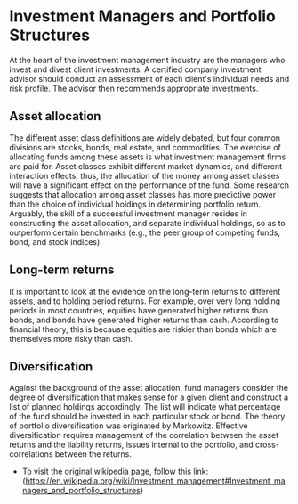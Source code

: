 # Investment Managers and Portfolio Structures
At the heart of the investment management industry are the managers who invest and divest client investments.
A certified company investment advisor should conduct an assessment of each client's individual needs and risk profile. The advisor then recommends appropriate investments.

## Asset allocation
The different asset class definitions are widely debated, but four common divisions are stocks, bonds, real estate, and commodities. The exercise of allocating funds among these assets is what investment management firms are paid for. Asset classes exhibit different market dynamics, and different interaction effects; thus, the allocation of the money among asset classes will have a significant effect on the performance of the fund. Some research suggests that allocation among asset classes has more predictive power than the choice of individual holdings in determining portfolio return. Arguably, the skill of a successful investment manager resides in constructing the asset allocation, and separate individual holdings, so as to outperform certain benchmarks (e.g., the peer group of competing funds, bond, and stock indices).

## Long-term returns
It is important to look at the evidence on the long-term returns to different assets, and to holding period returns. For example, over very long holding periods in most countries, equities have generated higher returns than bonds, and bonds have generated higher returns than cash. According to financial theory, this is because equities are riskier than bonds which are themselves more risky than cash.

## Diversification
Against the background of the asset allocation, fund managers consider the degree of diversification that makes sense for a given client and construct a list of planned holdings accordingly. The list will indicate what percentage of the fund should be invested in each particular stock or bond. The theory of portfolio diversification was originated by Markowitz. Effective diversification requires management of the correlation between the asset returns and the liability returns, issues internal to the portfolio, and cross-correlations between the returns.

- To visit the original wikipedia page, follow this link: (https://en.wikipedia.org/wiki/Investment_management#Investment_managers_and_portfolio_structures)
